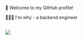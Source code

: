 🎉 Welcome to my GitHub profile!

👨🏻‍💻 I'm why - a backend engineer 


<br>

<a href="https://github.com/fyxemmmm/chitanda-gin">
 <img align="center" src="https://github-readme-stats.vercel.app/api/pin/?username=fyxemmmm&repo=chitanda-gin&theme=white" />
</a>
